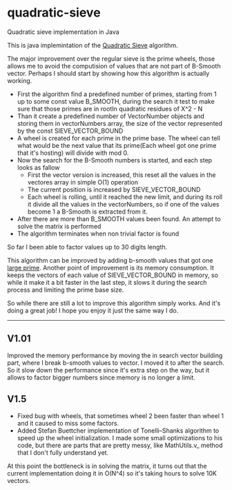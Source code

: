# quadratic-sieve
Quadratic sieve implementation in Java

This is java implemintation of the [Quadratic Sieve](https://en.wikipedia.org/wiki/Quadratic_sieve) algorithm.

The major improvement over the regular sieve is the prime wheels, those allows me to avoid the computision of values that are not part of B-Smooth vector.
Perhaps I should start by showing how this algorithm is actually working.

 - First the algorithm find a predefined number of primes, starting from 1 up to some const value B_SMOOTH, during the search it test to make sure that those primes are in rootIn quadratic residues of X^2 - N
 - Than it create a predefined number of VectorNumber objects and storing them in vectorNumbers array, the size of the vector represented by the const SIEVE_VECTOR_BOUND
 - A wheel is created for each prime in the prime base. The wheel can tell what would be the next value that its prime(Each wheel got one prime that it's hosting) will divide with mod 0.
 - Now the search for the B-Smooth numbers is started, and each step looks as fallow
   - First the vector version is increased, this reset all the values in the vectores array in simple O(1) operation
   - The current position is increased by SIEVE_VECTOR_BOUND
   - Each wheel is rolling, until it reached the new limit, and during its roll it divide all the values in the vectorNumbers, so if one of the values become 1 a B-Smooth is extracted from it.
 - After there are more than B_SMOOTH values been found. An attempt to solve the matrix is performed
 - The algorithm terminates when non trivial factor is found
 
 So far I been able to factor values up to 30 digits length.
 
 This algorithm can be improved by adding b-smooth values that got one [large prime](https://en.wikipedia.org/wiki/Quadratic_sieve#One_large_prime). Another point of improvement is its memory consumption. 
 It keeps the vectors of each value of SIEVE_VECTOR_BOUND in memory, so while it make it a bit faster in the last step, it slows it during the search process and limiting the prime base size.
 
 So while there are still a lot to improve this algorithm simply works. And it's doing a great job! 
 I hope you enjoy it just the same way I do.
__________________________________________

V1.01
----------

Improved the memory performance by moving the in search vector building part, where I break b-smooth values to vector. I moved it to after the search. So it slow down the performance since it's extra step on the way, but it allows to factor bigger numbers since memory is no longer a limit.

V1.5
---------

 - Fixed bug with wheels, that sometimes wheel 2 been faster than wheel 1 and it caused to miss some factors.
 - Added Stefan Buettcher implementation of Tonelli–Shanks algorithm to speed up the wheel initialization. 
   I made some small optimizations to his code, but there are parts that are pretty messy, like MathUtils.v_ method that I don't fully understand yet.

At this point the bottleneck is in solving the matrix, it turns out that the current implementation doing it in O(N^4) so it's taking hours to solve 10K vectors.






